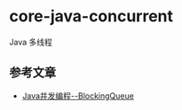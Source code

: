 # core-java-concurrent
Java 多线程

## 参考文章

- [Java并发编程--BlockingQueue](https://www.cnblogs.com/zaizhoumo/p/7786793.html)
